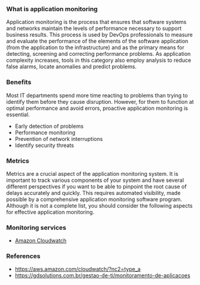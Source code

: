 ### What is application monitoring
Application monitoring is the process that ensures that software systems and networks maintain the levels of performance necessary to support business results.
This process is used by DevOps professionals to measure and evaluate the performance of the elements of the software application (from the application to the infrastructure) and as the primary means for detecting, screening and correcting performance problems. As application complexity increases, tools in this category also employ analysis to reduce false alarms, locate anomalies and predict problems.

### Benefits
Most IT departments spend more time reacting to problems than trying to identify them before they cause disruption. However, for them to function at optimal performance and avoid errors, proactive application monitoring is essential.
- Early detection of problems
- Performance monitoring
- Prevention of network interruptions
- Identify security threats

### Metrics
Metrics are a crucial aspect of the application monitoring system. It is important to track various components of your system and have several different perspectives if you want to be able to pinpoint the root cause of delays accurately and quickly.
This requires automated visibility, made possible by a comprehensive application monitoring software program. Although it is not a complete list, you should consider the following aspects for effective application monitoring.

### Monitoring services
- [Amazon Cloudwatch](cloudwatch.md)

### References
- https://aws.amazon.com/cloudwatch/?nc2=type_a
- https://gdsolutions.com.br/gestao-de-ti/monitoramento-de-aplicacoes
